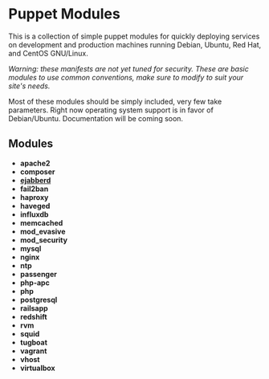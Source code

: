 # Puppet Modules
This is a collection of simple puppet modules for quickly deploying
services on development and production machines running Debian,
Ubuntu, Red Hat, and CentOS GNU/Linux.

*Warning: these manifests are not yet tuned for security. These are
 basic modules to use common conventions, make sure to modify to suit
 your site's needs.*

Most of these modules should be simply included, very few take
parameters. Right now operating system support is in favor of
Debian/Ubuntu. Documentation will be coming soon.

## Modules ##
* __apache2__
* __composer__
* [__ejabberd__](modules/ejabberd/README.md)
* __fail2ban__
* __haproxy__
* __haveged__
* __influxdb__
* __memcached__
* __mod_evasive__
* __mod_security__
* __mysql__
* __nginx__
* __ntp__
* __passenger__
* __php-apc__
* __php__
* __postgresql__
* __railsapp__
* __redshift__
* __rvm__
* __squid__
* __tugboat__
* __vagrant__
* __vhost__
* __virtualbox__
